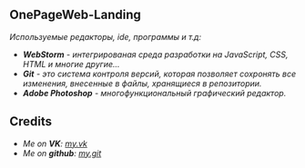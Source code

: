**__OnePageWeb-Landing__**
---
*Используемые редакторы, ide, программы и т.д:*
* *__WebStorm__ - интегрированая среда разработки на JavaScript, CSS, HTML и многие другие...*
* *__Git__ - это система контроля версий, которая позволяет сохронять все изменения, внесенные в файлы, хранящиеся в репозитории.*
* *__Adobe Photoshop__ - многофункциональный графический редактор.*

**__Credits__**
---
* *Me on __VK__: [my.vk](https://vk.com/brazzz3rs)*
* *Me on __github__: [my.git](https://github.com/nevermore-base)* 
         